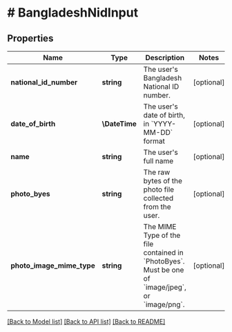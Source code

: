 # # BangladeshNidInput

## Properties

Name | Type | Description | Notes
------------ | ------------- | ------------- | -------------
**national_id_number** | **string** | The user&#39;s Bangladesh National ID number. | [optional]
**date_of_birth** | **\DateTime** | The user&#39;s date of birth, in &#x60;YYYY-MM-DD&#x60; format | [optional]
**name** | **string** | The user&#39;s full name | [optional]
**photo_byes** | **string** | The raw bytes of the photo file collected from the user. | [optional]
**photo_image_mime_type** | **string** | The MIME Type of the file contained in &#x60;PhotoByes&#x60;.              Must be one of &#x60;image/jpeg&#x60;, or &#x60;image/png&#x60;. | [optional]

[[Back to Model list]](../../README.md#models) [[Back to API list]](../../README.md#endpoints) [[Back to README]](../../README.md)

